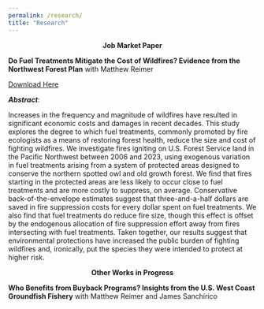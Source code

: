 ```yaml
---
permalink: /research/
title: "Research"
---
```


<center><b>Job Market Paper</b></center>

<b>Do Fuel Treatments Mitigate the Cost of Wildfires? Evidence from the Northwest Forest Plan</b> with Matthew Reimer

[Download Here](https://frederikstrabo.github.io/files/Strabo_JMP.pdf)


***Abstract***:

Increases in the frequency and magnitude of wildfires have resulted in significant economic costs and damages in recent decades. This study explores the degree to which fuel treatments, commonly promoted by fire ecologists as a means of restoring forest health, reduce the size and cost of fighting wildfires. We investigate fires igniting on U.S. Forest Service land in the Pacific Northwest between 2006 and 2023, using exogenous variation in fuel treatments arising from a system of protected areas designed to conserve the northern spotted owl and old growth forest. We find that fires starting in the protected areas are less likely to occur close to fuel treatments and are more costly to suppress, on average. Conservative back-of-the-envelope estimates suggest that three-and-a-half dollars are saved in fire suppression costs for every dollar spent on fuel treatments. We also find that fuel treatments do reduce fire size, though this effect is offset by the endogenous allocation of fire suppression effort away from fires intersecting with fuel treatments. Taken together, our results suggest that environmental protections have increased the public burden of fighting wildfires and, ironically, put the species they were intended to protect at higher risk.


<center><b>Other Works in Progress</b></center>


<b>Who Benefits from Buyback Programs? Insights from the U.S. West Coast Groundfish Fishery</b> with Matthew Reimer and James Sanchirico

